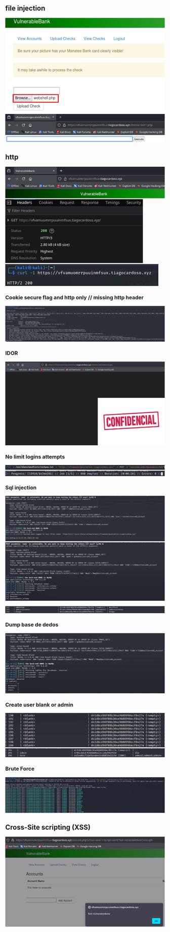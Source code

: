 ## file injection
![](Imagens/Progress-7.png)
![](Imagens/Progress-8.png)


## http
![](Imagens/http.png)
![](Imagens/http%20v2.png)
![](Imagens/http%20v3.png)

### Cookie secure flag and http only // missing http header 
![](Imagens/nikto.png)


### IDOR
![](Imagens/Progress-9.png)


### No limit logins attempts 
![](Imagens/Progress-3.png)
![](Imagens/Progress.png)

### Sql injection
![](Imagens/Progress-1.png)
![](Imagens/Progress-4.png)

![](Imagens/Progress-6.png)

### Dump base de dedos
![](Imagens/Progress-5.png)


### Create user blank or admin
![](Imagens/Progress-10.png)
![](Imagens/Progress-11.png)

### Brute Force
![](Imagens/Progress-12.png)

## Cross-Site scripting (XSS)
![](Imagens/Progress-13.png)